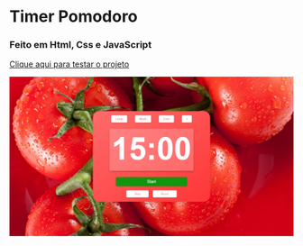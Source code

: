 # Timer Pomodoro 
### Feito em Html, Css e JavaScript
<a href="https://vinicius-rodriguess.github.io/Pomodoro/">Clique aqui para testar o projeto</a>
<p></p>
<img src="./src/img/Pomo2.png/">
